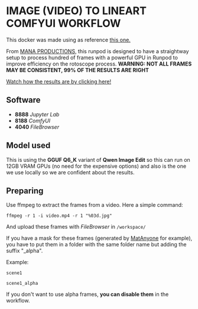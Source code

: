 # IMAGE (VIDEO) TO LINEART COMFYUI WORKFLOW

This docker was made using as reference [this one.](https://github.com/ValyrianTech/ComfyUI_with_Flux)

From [MANA PRODUCTIONS](https://linktr.ee/manaproductions), this runpod is designed to have a straightway setup to process hundred of frames with a powerful GPU in Runpod to improve efficiency on the rotoscope process. **WARNING: NOT ALL FRAMES MAY BE CONSISTENT, 99% OF THE RESULTS ARE RIGHT**

[Watch how the results are by clicking here!](https://www.youtube.com/watch?v=XoBNEtDwHKc)

## Software

* **8888** *Jupyter Lab*
* **8188** *ComfyUI*
* **4040** *FileBrowser*

## Model used

This is using the **GGUF Q6_K** variant of **Qwen Image Edit** so this can run on 12GB VRAM GPUs (no need for the expensive options) and also is the one we use locally so we are confident about the results.

## Preparing

Use ffmpeg to extract the frames from a video. Here a simple command:

`ffmpeg -r 1 -i video.mp4 -r 1 "%03d.jpg"`

And upload these frames with *FileBrowser* in `/workspace/`

If you have a mask for these frames (generated by [MatAnyone](https://github.com/deepbeepmeep/Wan2GP) for example), you have to put them in a folder with the same folder name but adding the suffix "_alpha".

Example:

`scene1`

`scene1_alpha`

If you don't want to use alpha frames, **you can disable them** in the workflow.







